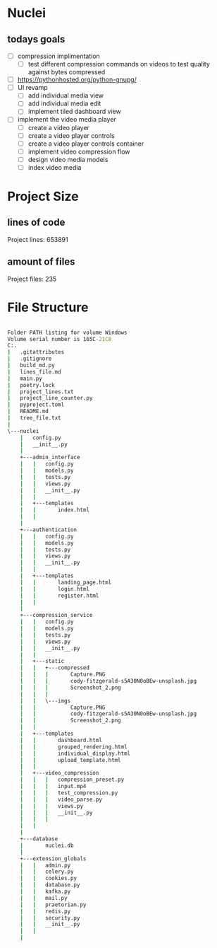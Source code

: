 # Nuclei

## todays goals

- [ ] compression implimentation
  - [ ] test different compression commands on videos to test quality against bytes compressed
- [ ] https://pythonhosted.org/python-gnupg/
- [ ] UI revamp
  - [ ] add individual media view
  - [ ] add individual media edit
  - [ ] implement tiled dashboard view

- [ ] implement the video media player
  - [ ] create a video player
  - [ ] create a video player controls
  - [ ] create a video player controls container
  - [ ] implement video compression flow
  - [ ] design video media models
  - [ ] index video media

# Project Size

## lines of code
Project lines: 653891
## amount of files
Project files: 235

# File Structure
```bat

Folder PATH listing for volume Windows
Volume serial number is 165C-21C8
C:.
|   .gitattributes
|   .gitignore
|   build_md.py
|   lines_file.md
|   main.py
|   poetry.lock
|   project_lines.txt
|   project_line_counter.py
|   pyproject.toml
|   README.md
|   tree_file.txt
|   
\---nuclei
    |   config.py
    |   __init__.py
    |   
    +---admin_interface
    |   |   config.py
    |   |   models.py
    |   |   tests.py
    |   |   views.py
    |   |   __init__.py
    |   |   
    |   +---templates
    |   |       index.html
    |   |       
    |           
    +---authentication
    |   |   config.py
    |   |   models.py
    |   |   tests.py
    |   |   views.py
    |   |   __init__.py
    |   |   
    |   +---templates
    |   |       landing_page.html
    |   |       login.html
    |   |       register.html
    |   |       
    |           
    +---compression_service
    |   |   config.py
    |   |   models.py
    |   |   tests.py
    |   |   views.py
    |   |   __init__.py
    |   |   
    |   +---static
    |   |   +---compressed
    |   |   |       Capture.PNG
    |   |   |       cody-fitzgerald-s5A30N0oBEw-unsplash.jpg
    |   |   |       Screenshot_2.png
    |   |   |       
    |   |   \---imgs
    |   |           Capture.PNG
    |   |           cody-fitzgerald-s5A30N0oBEw-unsplash.jpg
    |   |           Screenshot_2.png
    |   |           
    |   +---templates
    |   |       dashboard.html
    |   |       grouped_rendering.html
    |   |       individual_display.html
    |   |       upload_template.html
    |   |       
    |   +---video_compression
    |   |   |   compression_preset.py
    |   |   |   input.mp4
    |   |   |   test_compression.py
    |   |   |   video_parse.py
    |   |   |   views.py
    |   |   |   __init__.py
    |   |   |   
    |   |           
    |           
    +---database
    |       nuclei.db
    |       
    +---extension_globals
    |   |   admin.py
    |   |   celery.py
    |   |   cookies.py
    |   |   database.py
    |   |   kafka.py
    |   |   mail.py
    |   |   praetorian.py
    |   |   redis.py
    |   |   security.py
    |   |   __init__.py
    |   |   
    |           
            


```